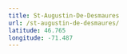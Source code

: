```yaml
---
title: St-Augustin-De-Desmaures
url: /st-augustin-de-desmaures/
latitude: 46.765
longitude: -71.487
---
```

